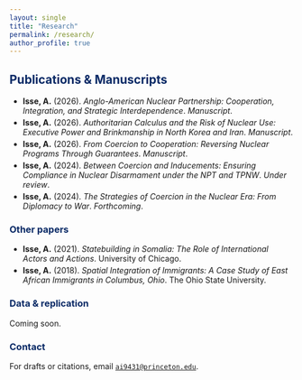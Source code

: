 ```yaml
---
layout: single
title: "Research"
permalink: /research/
author_profile: true
---
```


<style>
  .navy{color:#0A2A66;}
  ul.tight li{margin-bottom:.25rem;}
</style>

## <span class="navy">Publications & Manuscripts</span>

<ul class="tight">
  <li><strong>Isse, A.</strong> (2026). <em>Anglo-American Nuclear Partnership: Cooperation, Integration, and Strategic Interdependence</em>. <em>Manuscript</em>.</li>

  <li><strong>Isse, A.</strong> (2026). <em>Authoritarian Calculus and the Risk of Nuclear Use: Executive Power and Brinkmanship in North Korea and Iran</em>. <em>Manuscript</em>.</li>

  <li><strong>Isse, A.</strong> (2026). <em>From Coercion to Cooperation: Reversing Nuclear Programs Through Guarantees</em>. <em>Manuscript</em>.</li>

  <li><strong>Isse, A.</strong> (2024). <em>Between Coercion and Inducements: Ensuring Compliance in Nuclear Disarmament under the NPT and TPNW</em>. <em>Under review</em>.</li>

  <li><strong>Isse, A.</strong> (2024). <em>The Strategies of Coercion in the Nuclear Era: From Diplomacy to War</em>. <em>Forthcoming</em>.</li>
</ul>

### <span class="navy">Other papers</span>

<ul class="tight">
  <li><strong>Isse, A.</strong> (2021). <em>Statebuilding in Somalia: The Role of International Actors and Actions</em>. University of Chicago.</li>

  <li><strong>Isse, A.</strong> (2018). <em>Spatial Integration of Immigrants: A Case Study of East African Immigrants in Columbus, Ohio</em>. The Ohio State University.</li>
</ul>

### <span class="navy">Data & replication</span>
Coming soon.

### <span class="navy">Contact</span>
For drafts or citations, email <code>ai9431@princeton.edu</code>.
